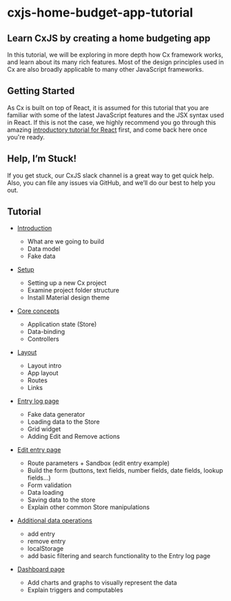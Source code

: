 # cxjs-home-budget-app-tutorial

## Learn CxJS by creating a home budgeting app

In this tutorial, we will be exploring in more depth how Cx framework works, and learn about its many rich features. Most of the design principles used in Cx are also broadly applicable to many other JavaScript frameworks.

## Getting Started 

As Cx is built on top of React, it is assumed for this tutorial that you are familiar with some of the latest JavaScript features and the JSX syntax used in React. If this is not the case, we highly recommend you go through this amazing [introductory tutorial for React](https://reactjs.org/tutorial/tutorial.html) first, and come back here once you're ready.

## Help, I’m Stuck!

If you get stuck, our CxJS slack channel is a great way to get quick help. Also, you can file any issues via GitHub, and we’ll do our best to help you out.

## Tutorial

* [Introduction](tutorial/introduction.md) 
    * What are we going to build
    * Data model
    * Fake data

* [Setup](tutorial/setup.md) 
    * Setting up a new Cx project
    * Examine project folder structure
    * Install Material design theme
    
* [Core concepts](tutorial/core-concepts.md) 
    * Application state (Store)
    * Data-binding
    * Controllers
    
* [Layout](tutorial/layout.md) 
    * Layout intro
    * App layout
    * Routes
    * Links

* [Entry log page](tutorial/entry-log.md) 
   * Fake data generator
   * Loading data to the Store
   * Grid widget   
   * Adding Edit and Remove actions

* [Edit entry page](tutorial/edit-entry.md) 
   * Route parameters + Sandbox (edit entry example)   
   * Build the form (buttons, text fields, number fields, date fields, lookup fields...)
   * Form validation
   * Data loading 
   * Saving data to the store
   * Explain other common Store manipulations
   
* [Additional data operations](tutorial/data-operations.md) 
   * add entry
   * remove entry
   * localStorage
   * add basic filtering and search functionality to the Entry log page

* [Dashboard page](tutorial/dashboard.md) 
   * Add charts and graphs to visually represent the data
   * Explain triggers and computables



